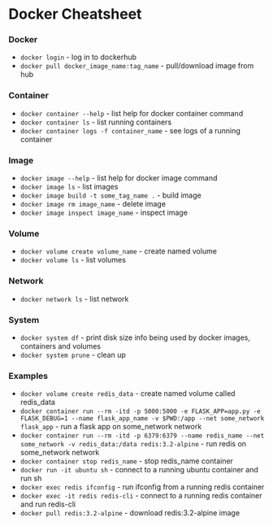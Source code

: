 # Docker Cheatsheet

### Docker

- `docker login` - log in to dockerhub
- `docker pull docker_image_name:tag_name` - pull/download image from hub

### Container

- `docker container --help` - list help for docker container command
- `docker container ls` - list running containers
- `docker container logs -f container_name` - see logs of a running container

### Image

- `docker image --help` - list help for docker image command
- `docker image ls` - list images
- `docker image build -t some_tag_name .` - build image
- `docker image rm image_name` - delete image
- `docker image inspect image_name` - inspect image

### Volume

- `docker volume create volume_name` - create named volume
- `docker volume ls` - list volumes

### Network

- `docker network ls` - list network

### System

- `docker system df` - print disk size info being used by docker images, containers and volumes
- `docker system prune` - clean up

### Examples

- `docker volume create redis_data` - create named volume called redis_data
- `docker container run --rm -itd -p 5000:5000 -e FLASK_APP=app.py -e FLASK_DEBUG=1 --name flask_app_name -v $PWD:/app --net some_network flask_app` - run a flask app on some_network network
- `docker container run --rm -itd -p 6379:6379 --name redis_name --net some_network -v redis_data:/data redis:3.2-alpine` - run redis on some_network network
- `docker container stop redis_name` - stop redis_name container
- `docker run -it ubuntu sh` - connect to a running ubuntu container and run sh
- `docker exec redis ifconfig` - run ifconfig from a running redis container
- `docker exec -it redis redis-cli` - connect to a running redis container and run redis-cli
- `docker pull redis:3.2-alpine` - download redis:3.2-alpine image
